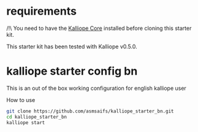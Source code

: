 # requirements
/!\ You need to have the [Kalliope Core](https://github.com/kalliope-project/kalliope) installed before cloning this starter kit.

This starter kit has been tested with Kalliope v0.5.0.

# kalliope starter config bn

This is an out of the box working configuration for english kalliope user

How to use
 ```bash
git clone https://github.com/asmsaifs/kalliope_starter_bn.git
cd kalliope_starter_bn
kalliope start
```
